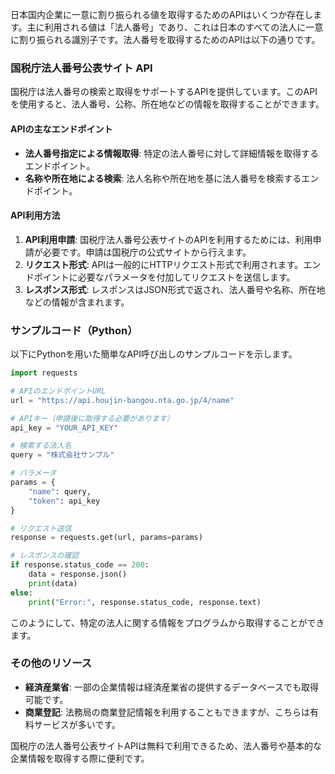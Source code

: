 日本国内企業に一意に割り振られる値を取得するためのAPIはいくつか存在します。主に利用される値は「法人番号」であり、これは日本のすべての法人に一意に割り振られる識別子です。法人番号を取得するためのAPIは以下の通りです。

### 国税庁法人番号公表サイト API
国税庁は法人番号の検索と取得をサポートするAPIを提供しています。このAPIを使用すると、法人番号、公称、所在地などの情報を取得することができます。

#### APIの主なエンドポイント
- **法人番号指定による情報取得**: 特定の法人番号に対して詳細情報を取得するエンドポイント。
- **名称や所在地による検索**: 法人名称や所在地を基に法人番号を検索するエンドポイント。

#### API利用方法
1. **API利用申請**: 国税庁法人番号公表サイトのAPIを利用するためには、利用申請が必要です。申請は国税庁の公式サイトから行えます。
2. **リクエスト形式**: APIは一般的にHTTPリクエスト形式で利用されます。エンドポイントに必要なパラメータを付加してリクエストを送信します。
3. **レスポンス形式**: レスポンスはJSON形式で返され、法人番号や名称、所在地などの情報が含まれます。

### サンプルコード（Python）
以下にPythonを用いた簡単なAPI呼び出しのサンプルコードを示します。

```python
import requests

# APIのエンドポイントURL
url = "https://api.houjin-bangou.nta.go.jp/4/name"

# APIキー（申請後に取得する必要があります）
api_key = "YOUR_API_KEY"

# 検索する法人名
query = "株式会社サンプル"

# パラメータ
params = {
    "name": query,
    "token": api_key
}

# リクエスト送信
response = requests.get(url, params=params)

# レスポンスの確認
if response.status_code == 200:
    data = response.json()
    print(data)
else:
    print("Error:", response.status_code, response.text)
```

このようにして、特定の法人に関する情報をプログラムから取得することができます。

### その他のリソース
- **経済産業省**: 一部の企業情報は経済産業省の提供するデータベースでも取得可能です。
- **商業登記**: 法務局の商業登記情報を利用することもできますが、こちらは有料サービスが多いです。

国税庁の法人番号公表サイトAPIは無料で利用できるため、法人番号や基本的な企業情報を取得する際に便利です。